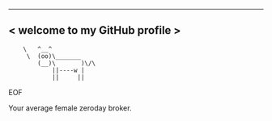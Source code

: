  ______________________________
< welcome to my GitHub profile >
 ------------------------------
        \   ^__^
         \  (oo)\_______
            (__)\       )\/\
                ||----w |
                ||     ||
EOF

Your average female zeroday broker.

